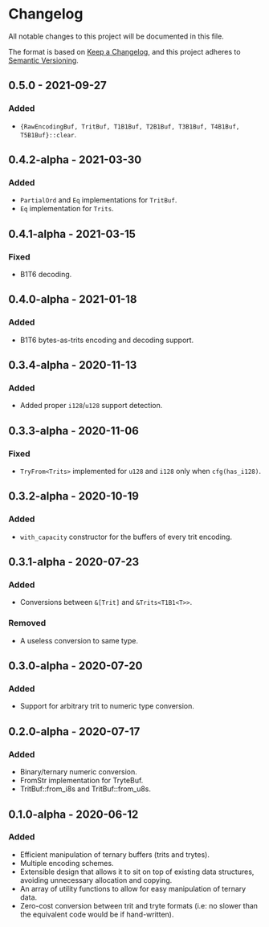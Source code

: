 # Changelog

All notable changes to this project will be documented in this file.

The format is based on [Keep a Changelog](https://keepachangelog.com/en/1.0.0/),
and this project adheres to [Semantic Versioning](https://semver.org/spec/v2.0.0.html).

<!-- ## Unreleased - YYYY-MM-DD

### Added

### Changed

- Preallocate `TritBuf` in `b1t6::encode`

### Deprecated

### Removed

### Fixed

### Security -->

## 0.5.0 - 2021-09-27

### Added

- `{RawEncodingBuf, TritBuf, T1B1Buf, T2B1Buf, T3B1Buf, T4B1Buf, T5B1Buf}::clear`.

## 0.4.2-alpha - 2021-03-30

### Added

- `PartialOrd` and `Eq` implementations for `TritBuf`.
- `Eq` implementation for `Trits`.

## 0.4.1-alpha - 2021-03-15

### Fixed

- B1T6 decoding.

## 0.4.0-alpha - 2021-01-18

### Added

- B1T6 bytes-as-trits encoding and decoding support.

## 0.3.4-alpha - 2020-11-13

### Added

- Added proper `i128`/`u128` support detection.

## 0.3.3-alpha - 2020-11-06

### Fixed

- `TryFrom<Trits>` implemented for `u128` and `i128` only when `cfg(has_i128)`.

## 0.3.2-alpha - 2020-10-19

### Added

- `with_capacity` constructor for the buffers of every trit encoding.

## 0.3.1-alpha - 2020-07-23

### Added

- Conversions between `&[Trit]` and `&Trits<T1B1<T>>`.

### Removed

- A useless conversion to same type.

## 0.3.0-alpha - 2020-07-20

### Added

- Support for arbitrary trit to numeric type conversion.

## 0.2.0-alpha - 2020-07-17

### Added

- Binary/ternary numeric conversion.
- FromStr implementation for TryteBuf.
- TritBuf::from_i8s and TritBuf::from_u8s.

## 0.1.0-alpha - 2020-06-12

### Added

- Efficient manipulation of ternary buffers (trits and trytes).
- Multiple encoding schemes.
- Extensible design that allows it to sit on top of existing data structures, avoiding unnecessary allocation and copying.
- An array of utility functions to allow for easy manipulation of ternary data.
- Zero-cost conversion between trit and tryte formats (i.e: no slower than the equivalent code would be if hand-written).

